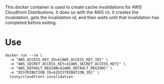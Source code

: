 This docker container is used to create cache invalidations for AWS Cloudfront Distributions. It does so with the AWS cli. It creates the invalidation, gets the invalidation id, and then waits until that invalidation has completed before exiting.

# Use

```
docker run --rm \
  -e "AWS_ACCESS_KEY_ID=${AWS_ACCESS_KEY_ID}" \
  -e "AWS_SECRET_ACCESS_KEY=${AWS_SECRET_ACCESS_KEY}" \
  -e "AWS_DEFAULT_REGION=${AWS_DEFAULT_REGION}" \
  -e "DISTRIBUTION_ID=${DISTRIBUTION_ID}" \
  tozny/cloudfront-invalidation 
```
